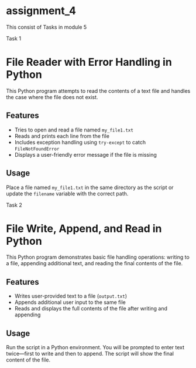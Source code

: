 # assignment_4
This consist of Tasks in module 5

Task 1
# File Reader with Error Handling in Python

This Python program attempts to read the contents of a text file and handles the case where the file does not exist.

## Features

- Tries to open and read a file named `my_file1.txt`
- Reads and prints each line from the file
- Includes exception handling using `try-except` to catch `FileNotFoundError`
- Displays a user-friendly error message if the file is missing

## Usage

Place a file named `my_file1.txt` in the same directory as the script or update the `filename` variable with the correct path.

Task 2

# File Write, Append, and Read in Python

This Python program demonstrates basic file handling operations: writing to a file, appending additional text, and reading the final contents of the file.

## Features

- Writes user-provided text to a file (`output.txt`)
- Appends additional user input to the same file
- Reads and displays the full contents of the file after writing and appending

## Usage

Run the script in a Python environment. You will be prompted to enter text twice—first to write and then to append. The script will show the final content of the file.


